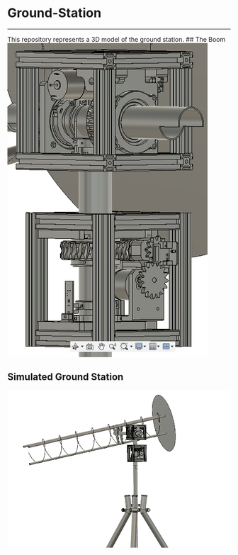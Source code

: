 # Ground-Station
<hr>
This repository represents a 3D model of the ground station.
## The Boom
<img src="https://github.com/HalbEx-Equinox/Ground-Station/blob/main/boom.png" alt="Boom">

## Simulated Ground Station
<img src="https://github.com/HalbEx-Equinox/Ground-Station/blob/main/tripod-antenna-model.png" alt="Ground Station for HalbEx">
